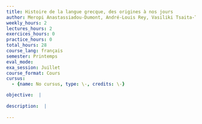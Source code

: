 ```yaml
---
title: Histoire de la langue grecque, des origines à nos jours
author: Meropi Anastassiadou-Dumont, André-Louis Rey, Vasiliki Tsaita-Tsilimeni  \-  32G2530
weekly_hours: 2
lectures_hours: 2
exercices_hours: 0
practice_hours: 0
total_hours: 28
course_lang: français
semester: Printemps
eval_mode: 
exa_session: Juillet
course_format: Cours
cursus:
  - {name: No cursus, type: \-, credits: \-}

objective:  |
            
description:  |
              
---
```

